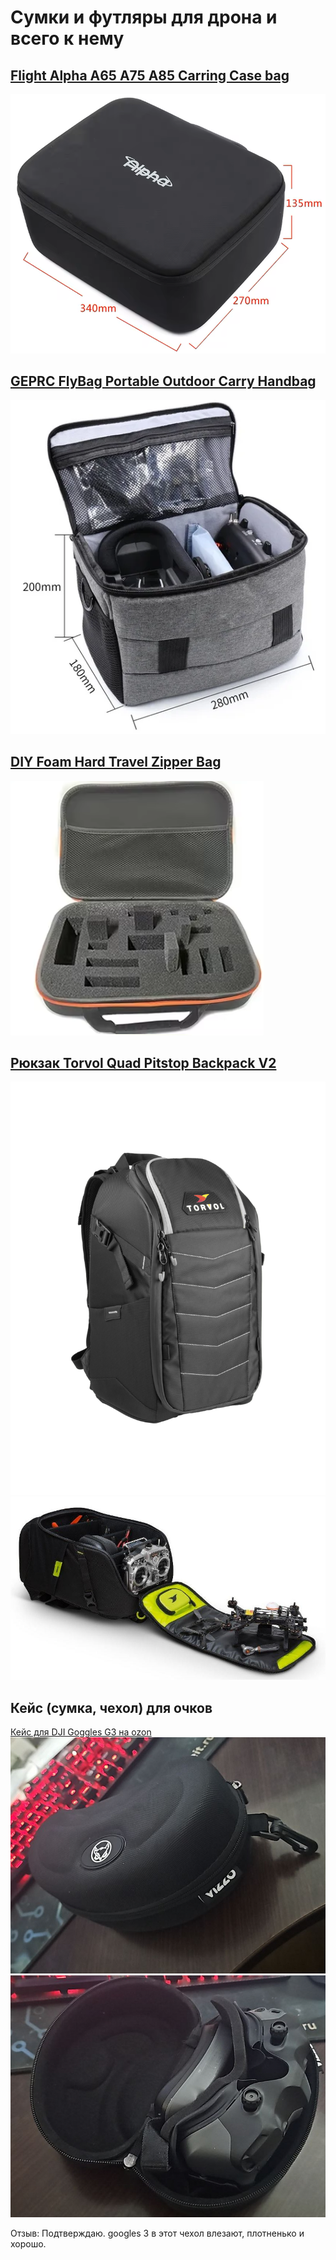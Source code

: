 # Сумки и футляры для дрона и всего к нему

## [Flight Alpha A65  A75  A85 Carring Case bag](https://vi.aliexpress.com/item/4001247901873.html)  
![](Bag_Flight_Alpha.png)

## [GEPRC FlyBag Portable Outdoor Carry Handbag](https://vi.aliexpress.com/item/1005006194861594.html)  
![](Bag_GEPRC_FlyBag.png)

## [DIY Foam Hard Travel Zipper Bag](https://vi.aliexpress.com/item/1005006973257182.html)  
![](FoamHardTravelZipperBag.png)

## [Рюкзак Torvol Quad Pitstop Backpack V2](https://torvol.com/product/quad-pitstop-backpack-v2)
![](TorvolBackpack1.png)  
![](TorvolBackpack2.jpg)  

## Кейс (сумка, чехол) для очков
[Кейс для DJI Goggles G3 на ozon](https://www.ozon.ru/product/keys-sumka-chehol-dlya-ochkov-maski-zhestkiy-1082697074/)  
![](Case_G3_1.jpg)  
![](Case_G3_2.jpg)  

Отзыв: Подтверждаю.  googles 3 в этот чехол влезают, плотненько и хорошо.
